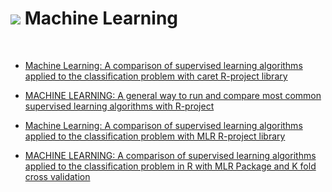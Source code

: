 # ![](http://arqmain.net/RProject_Python_Logos/RLogo_04.png) Machine Learning 
<br>

* [ Machine Learning: A comparison of supervised learning algorithms applied to the classification problem with caret R-project library ](https://github.com/arqmain/Machine_Learning/tree/master/R_MLearning/MLearning_Classification_Comparison_R_Caret)

* [ MACHINE LEARNING: A general way to run and compare most common supervised learning algorithms with R-project ](https://github.com/arqmain/Machine_Learning/blob/master/R_MLearning/Compare_Models2_RProject)

* [ Machine Learning: A comparison of supervised learning algorithms applied to the classification problem with MLR R-project library ](https://github.com/arqmain/Machine_Learning/tree/master/R_MLearning/MLearning_Classification_Comparison_R_MLR)

* [ MACHINE LEARNING: A comparison of supervised learning algorithms applied to the classification problem in R with MLR Package and K fold cross validation ](https://github.com/arqmain/Machine_Learning/tree/master/R_MLearning/MLearning_Classification_Comparison_R_MLR_KFold)
